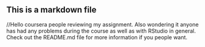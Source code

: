## This is a markdown file


//Hello coursera people reviewing my assignment. Also wondering it anyone has had any problems during the course as well as with RStudio in general. Check out the README.md file for more information if you people want.